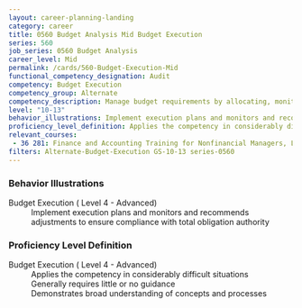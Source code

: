```yaml
---
layout: career-planning-landing
category: career
title: 0560 Budget Analysis Mid Budget Execution
series: 560
job_series: 0560 Budget Analysis
career_level: Mid
permalink: /cards/560-Budget-Execution-Mid
functional_competency_designation: Audit
competency: Budget Execution
competency_group: Alternate
competency_description: Manage budget requirements by allocating, monitoring and analyzing budgets in compliance with statutory-regulatory guidance
level: "10-13"
behavior_illustrations: Implement execution plans and monitors and recommends adjustments to ensure compliance with total obligation authority
proficiency_level_definition: Applies the competency in considerably difficult situations ? Generally requires little or no guidance ? Demonstrates broad understanding of concepts and processes
relevant_courses: 
 - 36 281: Finance and Accounting Training for Nonfinancial Managers, Learning Tree, <a href="https://www.learningtree.com/courses/281/finance-and-accounting-training-for-nonfinancial-managers/">https://www.learningtree.com/courses/281/finance-and-accounting-training-for-nonfinancial-managers/</a>
filters: Alternate-Budget-Execution GS-10-13 series-0560
---
```


<div class="desktop:grid-col-6 margin-y-205">
  <div class="border-top-05 bg-white padding-2 shadow-5 height-full members-hover border-1px border-gray-30 border-top-orange radius-lg">
    <h3>Behavior Illustrations</h3>
    <dl class="text-base"><dt>Budget Execution ( Level 4 - Advanced)</dt><dd>Implement execution plans and monitors and recommends adjustments to ensure compliance with total obligation authority</dd></dl>
  </div>
</div>
<div class="desktop:grid-col-6 margin-y-205">
  <div class="border-top-05 bg-white padding-2 shadow-5 height-full members-hover border-1px border-gray-30 border-top-orange radius-lg">
    <h3>Proficiency Level Definition</h3>
    <dl class="text-base"><dt>Budget Execution ( Level 4 - Advanced)</dt><dd>Applies the competency in considerably difficult situations </dd><dd> Generally requires little or no guidance </dd><dd> Demonstrates broad understanding of concepts and processes</dd></dl>
  </div>
</div>